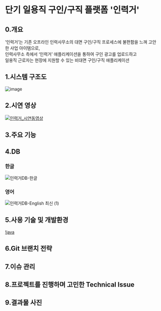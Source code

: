 # 단기 일용직 구인/구직 플랫폼 '인력거' 
## 0.개요
’인력거’는 기존 오프라인 인력사무소의 대면 구인/구직 프로세스에 불편함을 느껴 고안한 사업 아이템으로,<br>
인력사무소 측에서 ‘인력거’ 애플리케이션을 통하여 구인 광고를 업로드하고<br>
일용직 근로자는 현장에 지원할 수 있는 비대면 구인/구직 애플리케이션<br>
## 1.시스템 구조도
![image](https://user-images.githubusercontent.com/66052467/119632190-8bab0e00-be4b-11eb-96fb-48d8ca5076ab.png)
## 2.시연 영상
[![인력거_시연동영상](https://img.youtube.com/vi/w5krUhMxZTc/0.jpg)](https://youtu.be/w5krUhMxZTc?t=0s)
## 3.주요 기능
## 4.DB
### 한글
![인력거DB-한글](https://user-images.githubusercontent.com/66052467/119671200-8ca46580-be74-11eb-833f-49d94d25acdb.png)
### 영어
![인력거DB-English 최신 (1)](https://user-images.githubusercontent.com/66052467/119671206-8dd59280-be74-11eb-8f46-4a9d0df55201.png)

## 5.사용 기술 및 개발환경
[!java](http://https://img.shields.io/badge/language-java-red)
## 6.Git 브랜치 전략
## 7.이슈 관리
## 8.프로젝트를 진행하며 고민한 Technical Issue
## 9.결과물 사진
